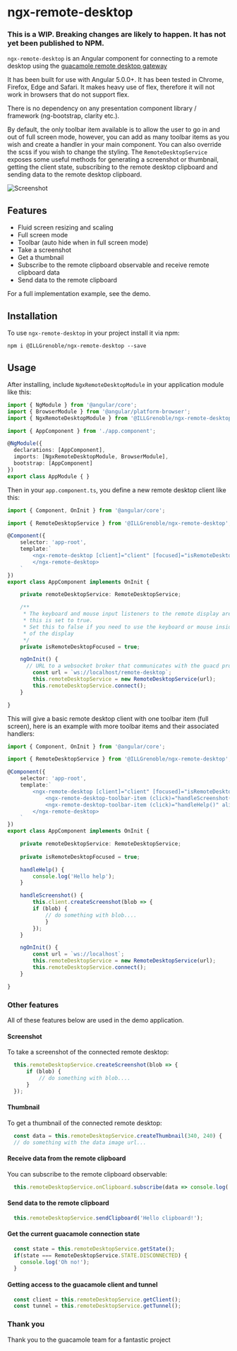 # ngx-remote-desktop

### This is a WIP. Breaking changes are likely to happen. It has not yet been published to NPM.

`ngx-remote-desktop` is an Angular component for connecting to a remote desktop using the [guacamole remote desktop gateway](https://guacamole.apache.org/)

It has been built for use with Angular 5.0.0+. It has been tested in Chrome, Firefox, Edge and Safari. It makes heavy use of flex, therefore it will not work in browsers that do not support flex. 

There is no dependency on any presentation component library / framework (ng-bootstrap, clarity etc.).

By default, the only toolbar item available is to allow the user to go in and out of full screen mode, however, you can add as many toolbar items as you wish and create a handler in your main component. You can also override the scss if you wish to change the styling. The `RemoteDesktopService` exposes some useful methods for generating a screenshot or thumbnail, getting the client state, subscribing to the remote desktop clipboard and sending data to the remote desktop clipboard.

![Screenshot](https://raw.githubusercontent.com/ILLGrenoble/ngx-remote-desktop/master/screenshot.png)

## Features
  - Fluid screen resizing and scaling
  - Full screen mode
  - Toolbar (auto hide when in full screen mode)
  - Take a screenshot
  - Get a thumbnail
  - Subscribe to the remote clipboard observable and receive remote clipboard data
  - Send data to the remote clipboard

For a full implementation example, see the demo.

## Installation

To use `ngx-remote-desktop` in your project install it via npm:

```
npm i @ILLGrenoble/ngx-remote-desktop --save
```

## Usage

After installing, include `NgxRemoteDesktopModule` in your application module like this:

```typescript
import { NgModule } from '@angular/core';
import { BrowserModule } from '@angular/platform-browser';
import { NgxRemoteDesktopModule } from '@ILLGrenoble/ngx-remote-desktop';

import { AppComponent } from './app.component';

@NgModule({
  declarations: [AppComponent],
  imports: [NgxRemoteDesktopModule, BrowserModule],
  bootstrap: [AppComponent]
})
export class AppModule { }
```

Then in your `app.component.ts`, you define a new remote desktop client like this:

```typescript
import { Component, OnInit } from '@angular/core';

import { RemoteDesktopService } from '@ILLGrenoble/ngx-remote-desktop';

@Component({
    selector: 'app-root',
    template:`
        <ngx-remote-desktop [client]="client" [focused]="isRemoteDesktopFocused">
        </ngx-remote-desktop>
    `
})
export class AppComponent implements OnInit {

    private remoteDesktopService: RemoteDesktopService;

    /**
     * The keyboard and mouse input listeners to the remote display are only bound when
     * this is set to true.
     * Set this to false if you need to use the keyboard or mouse inside another component outside
     * of the display
     */
    private isRemoteDesktopFocused = true;

    ngOnInit() {
      // URL to a websocket broker that communicates with the guacd process
        const url = `ws://localhost/remote-desktop`;
        this.remoteDesktopService = new RemoteDesktopService(url);
        this.remoteDesktopService.connect();
    }

}
```

This will give a basic remote desktop client with one toolbar item (full screen), here is an example with more toolbar items and their associated handlers:

```typescript
import { Component, OnInit } from '@angular/core';

import { RemoteDesktopService } from '@ILLGrenoble/ngx-remote-desktop';

@Component({
    selector: 'app-root',
    template:`
        <ngx-remote-desktop [client]="client" [focused]="isRemoteDesktopFocused">
            <ngx-remote-desktop-toolbar-item (click)="handleScreenshot()" align="left">Take screenshot</ngx-emote-desktop-toolbar-item>
            <ngx-remote-desktop-toolbar-item (click)="handleHelp()" align="right">Help</ngx-remote-desktop-toolbar-item>
        </ngx-remote-desktop>
    `
})
export class AppComponent implements OnInit {

    private remoteDesktopService: RemoteDesktopService;
    
    private isRemoteDesktopFocused = true;

    handleHelp() {
        console.log('Hello help');
    }

    handleScreenshot() {
        this.client.createScreenshot(blob => {
        if (blob) {
            // do something with blob....
            }
        });
    }

    ngOnInit() {
        const url = `ws://localhost`;
        this.remoteDesktopService = new RemoteDesktopService(url);
        this.remoteDesktopService.connect();
    }

}
```

### Other features

All of these features below are used in the demo application.

#### Screenshot
To take a screenshot of the connected remote desktop:

```typescript
  this.remoteDesktopService.createScreenshot(blob => {
      if (blob) {
          // do something with blob....
      }
  });
```

#### Thumbnail
To get a thumbnail of the connected remote desktop:

```typescript
  const data = this.remoteDesktopService.createThumbnail(340, 240) {
  // do something with the data image url...
```

#### Receive data from the remote clipboard
You can subscribe to the remote clipboard observable:

```typescript
  this.remoteDesktopService.onClipboard.subscribe(data => console.log('Got clipboard data', data));
```

#### Send data to the remote clipboard
```typescript
  this.remoteDesktopService.sendClipboard('Hello clipboard!');
```

#### Get the current guacamole connection state
```typescript
  const state = this.remoteDesktopService.getState();
  if(state === RemoteDesktopService.STATE.DISCONNECTED) {
    console.log('Oh no!');
  }
```

#### Getting access to the guacamole client and tunnel
```typescript
  const client = this.remoteDesktopService.getClient();
  const tunnel = this.remoteDesktopService.getTunnel();
```

### Thank you
Thank you to the guacamole team for a fantastic project
